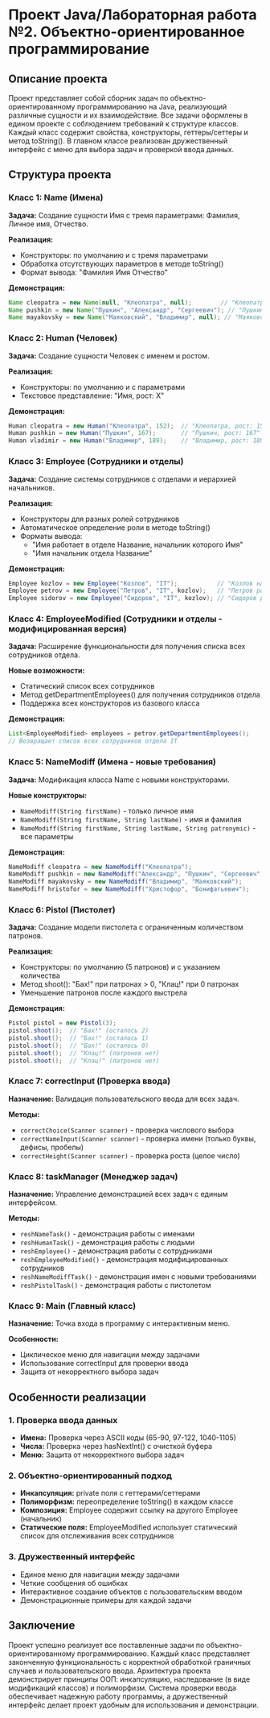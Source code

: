 # Проект Java/Лабораторная работа №2. Объектно-ориентированное программирование

## Описание проекта
Проект представляет собой сборник задач по объектно-ориентированному программированию на Java, реализующий различные сущности и их взаимодействие. Все задачи оформлены в едином проекте с соблюдением требований к структуре классов. Каждый класс содержит свойства, конструкторы, геттеры/сеттеры и метод toString(). В главном классе реализован дружественный интерфейс с меню для выбора задач и проверкой ввода данных.

## Структура проекта

### Класс 1: Name (Имена)
**Задача:** Создание сущности Имя с тремя параметрами: Фамилия, Личное имя, Отчество.

**Реализация:**
- Конструкторы: по умолчанию и с тремя параметрами
- Обработка отсутствующих параметров в методе toString()
- Формат вывода: "Фамилия Имя Отчество"

**Демонстрация:**
```java
Name cleopatra = new Name(null, "Клеопатра", null);        // "Клеопатра"
Name pushkin = new Name("Пушкин", "Александр", "Сергеевич"); // "Пушкин Александр Сергеевич"
Name mayakovsky = new Name("Маяковский", "Владимир", null); // "Маяковский Владимир"
```

### Класс 2: Human (Человек)
**Задача:** Создание сущности Человек с именем и ростом.

**Реализация:**
- Конструкторы: по умолчанию и с параметрами
- Текстовое представление: "Имя, рост: X"

**Демонстрация:**
```java
Human cleopatra = new Human("Клеопатра", 152);  // "Клеопатра, рост: 152"
Human pushkin = new Human("Пушкин", 167);       // "Пушкин, рост: 167"
Human vladimir = new Human("Владимир", 189);    // "Владимир, рост: 189"
```

### Класс 3: Employee (Сотрудники и отделы)
**Задача:** Создание системы сотрудников с отделами и иерархией начальников.

**Реализация:**
- Конструкторы для разных ролей сотрудников
- Автоматическое определение роли в методе toString()
- Форматы вывода: 
  - "Имя работает в отделе Название, начальник которого Имя"
  - "Имя начальник отдела Название"

**Демонстрация:**
```java
Employee kozlov = new Employee("Козлов", "IT");           // "Козлов начальник отдела IT"
Employee petrov = new Employee("Петров", "IT", kozlov);   // "Петров работает в отделе IT, начальник которого Козлов"
Employee sidorov = new Employee("Сидоров", "IT", kozlov); // "Сидоров работает в отделе IT, начальник которого Козлов"
```

### Класс 4: EmployeeModified (Сотрудники и отделы - модифицированная версия)
**Задача:** Расширение функциональности для получения списка всех сотрудников отдела.

**Новые возможности:**
- Статический список всех сотрудников
- Метод getDepartmentEmployees() для получения сотрудников отдела
- Поддержка всех конструкторов из базового класса

**Демонстрация:**
```java
List<EmployeeModified> employees = petrov.getDepartmentEmployees();
// Возвращает список всех сотрудников отдела IT
```

### Класс 5: NameModiff (Имена - новые требования)
**Задача:** Модификация класса Name с новыми конструкторами.

**Новые конструкторы:**
- `NameModiff(String firstName)` - только личное имя
- `NameModiff(String firstName, String lastName)` - имя и фамилия
- `NameModiff(String firstName, String lastName, String patronymic)` - все параметры

**Демонстрация:**
```java
NameModiff cleopatra = new NameModiff("Клеопатра");                    // "Клеопатра"
NameModiff pushkin = new NameModiff("Александр", "Пушкин", "Сергеевич"); // "Пушкин Александр Сергеевич"
NameModiff mayakovsky = new NameModiff("Владимир", "Маяковский");      // "Маяковский Владимир"
NameModiff hristofor = new NameModiff("Христофор", "Бонифатьевич");    // "Бонифатьевич Христофор"
```

### Класс 6: Pistol (Пистолет)
**Задача:** Создание модели пистолета с ограниченным количеством патронов.

**Реализация:**
- Конструкторы: по умолчанию (5 патронов) и с указанием количества
- Метод shoot(): "Бах!" при патронах > 0, "Клац!" при 0 патронах
- Уменьшение патронов после каждого выстрела

**Демонстрация:**
```java
Pistol pistol = new Pistol(3);
pistol.shoot();  // "Бах!" (осталось 2)
pistol.shoot();  // "Бах!" (осталось 1)
pistol.shoot();  // "Бах!" (осталось 0)
pistol.shoot();  // "Клац!" (патронов нет)
pistol.shoot();  // "Клац!" (патронов нет)
```

### Класс 7: correctInput (Проверка ввода)
**Назначение:** Валидация пользовательского ввода для всех задач.

**Методы:**
- `correctChoice(Scanner scanner)` - проверка числового выбора
- `correctNameInput(Scanner scanner)` - проверка имени (только буквы, дефисы, пробелы)
- `correctHeight(Scanner scanner)` - проверка роста (целое число)

### Класс 8: taskManager (Менеджер задач)
**Назначение:** Управление демонстрацией всех задач с единым интерфейсом.

**Методы:**
- `reshNameTask()` - демонстрация работы с именами
- `reshHumanTask()` - демонстрация работы с людьми
- `reshEmployee()` - демонстрация работы с сотрудниками
- `reshEmployeeModified()` - демонстрация модифицированных сотрудников
- `reshNameModiffTask()` - демонстрация имен с новыми требованиями
- `reshPistolTask()` - демонстрация работы с пистолетом

### Класс 9: Main (Главный класс)
**Назначение:** Точка входа в программу с интерактивным меню.

**Особенности:**
- Циклическое меню для навигации между задачами
- Использование correctInput для проверки ввода
- Защита от некорректного выбора задач

## Особенности реализации

### 1. Проверка ввода данных
- **Имена:** Проверка через ASCII коды (65-90, 97-122, 1040-1105)
- **Числа:** Проверка через hasNextInt() с очисткой буфера
- **Меню:** Защита от некорректного выбора задач

### 2. Объектно-ориентированный подход
- **Инкапсуляция:** private поля с геттерами/сеттерами
- **Полиморфизм:** переопределение toString() в каждом классе
- **Композиция:** Employee содержит ссылку на другого Employee (начальник)
- **Статические поля:** EmployeeModified использует статический список для отслеживания всех сотрудников

### 3. Дружественный интерфейс
- Единое меню для навигации между задачами
- Четкие сообщения об ошибках
- Интерактивное создание объектов с пользовательским вводом
- Демонстрационные примеры для каждой задачи

## Заключение

Проект успешно реализует все поставленные задачи по объектно-ориентированному программированию. Каждый класс представляет законченную функциональность с корректной обработкой граничных случаев и пользовательского ввода. Архитектура проекта демонстрирует принципы ООП: инкапсуляцию, наследование (в виде модификаций классов) и полиморфизм. Система проверки ввода обеспечивает надежную работу программы, а дружественный интерфейс делает проект удобным для использования и демонстрации.
